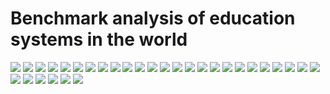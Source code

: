 # Benchmark analysis of education systems in the world
![](https://github.com/leoguillaume/Benchmark-analysis-of-education-systems-in-the-world/blob/main/slides/Slide2.jpeg)
![](https://github.com/leoguillaume/Benchmark-analysis-of-education-systems-in-the-world/blob/main/slides/Slide3.jpeg)
![](https://github.com/leoguillaume/Benchmark-analysis-of-education-systems-in-the-world/blob/main/slides/Slide4.jpeg)
![](https://github.com/leoguillaume/Benchmark-analysis-of-education-systems-in-the-world/blob/main/slides/Slide5.jpeg)
![](https://github.com/leoguillaume/Benchmark-analysis-of-education-systems-in-the-world/blob/main/slides/Slide6.jpeg)
![](https://github.com/leoguillaume/Benchmark-analysis-of-education-systems-in-the-world/blob/main/slides/Slide7.jpeg)
![](https://github.com/leoguillaume/Benchmark-analysis-of-education-systems-in-the-world/blob/main/slides/Slide8.jpeg)
![](https://github.com/leoguillaume/Benchmark-analysis-of-education-systems-in-the-world/blob/main/slides/Slide9.jpeg)
![](https://github.com/leoguillaume/Benchmark-analysis-of-education-systems-in-the-world/blob/main/slides/Slide10.jpeg)
![](https://github.com/leoguillaume/Benchmark-analysis-of-education-systems-in-the-world/blob/main/slides/Slide11.jpeg)
![](https://github.com/leoguillaume/Benchmark-analysis-of-education-systems-in-the-world/blob/main/slides/Slide12.jpeg)
![](https://github.com/leoguillaume/Benchmark-analysis-of-education-systems-in-the-world/blob/main/slides/Slide13.jpeg)
![](https://github.com/leoguillaume/Benchmark-analysis-of-education-systems-in-the-world/blob/main/slides/Slide14.jpeg)
![](https://github.com/leoguillaume/Benchmark-analysis-of-education-systems-in-the-world/blob/main/slides/Slide15.jpeg)
![](https://github.com/leoguillaume/Benchmark-analysis-of-education-systems-in-the-world/blob/main/slides/Slide16.jpeg)
![](https://github.com/leoguillaume/Benchmark-analysis-of-education-systems-in-the-world/blob/main/slides/Slide17.jpeg)
![](https://github.com/leoguillaume/Benchmark-analysis-of-education-systems-in-the-world/blob/main/slides/Slide18.jpeg)
![](https://github.com/leoguillaume/Benchmark-analysis-of-education-systems-in-the-world/blob/main/slides/Slide19.jpeg)
![](https://github.com/leoguillaume/Benchmark-analysis-of-education-systems-in-the-world/blob/main/slides/Slide20.jpeg)
![](https://github.com/leoguillaume/Benchmark-analysis-of-education-systems-in-the-world/blob/main/slides/Slide21.jpeg)
![](https://github.com/leoguillaume/Benchmark-analysis-of-education-systems-in-the-world/blob/main/slides/Slide22.jpeg)
![](https://github.com/leoguillaume/Benchmark-analysis-of-education-systems-in-the-world/blob/main/slides/Slide23.jpeg)
![](https://github.com/leoguillaume/Benchmark-analysis-of-education-systems-in-the-world/blob/main/slides/Slide24.jpeg)
![](https://github.com/leoguillaume/Benchmark-analysis-of-education-systems-in-the-world/blob/main/slides/Slide25.jpeg)
![](https://github.com/leoguillaume/Benchmark-analysis-of-education-systems-in-the-world/blob/main/slides/Slide26.jpeg)
![](https://github.com/leoguillaume/Benchmark-analysis-of-education-systems-in-the-world/blob/main/slides/Slide27.jpeg)
![](https://github.com/leoguillaume/Benchmark-analysis-of-education-systems-in-the-world/blob/main/slides/Slide28.jpeg)
![](https://github.com/leoguillaume/Benchmark-analysis-of-education-systems-in-the-world/blob/main/slides/Slide29.jpeg)
![](https://github.com/leoguillaume/Benchmark-analysis-of-education-systems-in-the-world/blob/main/slides/Slide30.jpeg)
![](https://github.com/leoguillaume/Benchmark-analysis-of-education-systems-in-the-world/blob/main/slides/Slide31.jpeg)
![](https://github.com/leoguillaume/Benchmark-analysis-of-education-systems-in-the-world/blob/main/slides/Slide32.jpeg)
